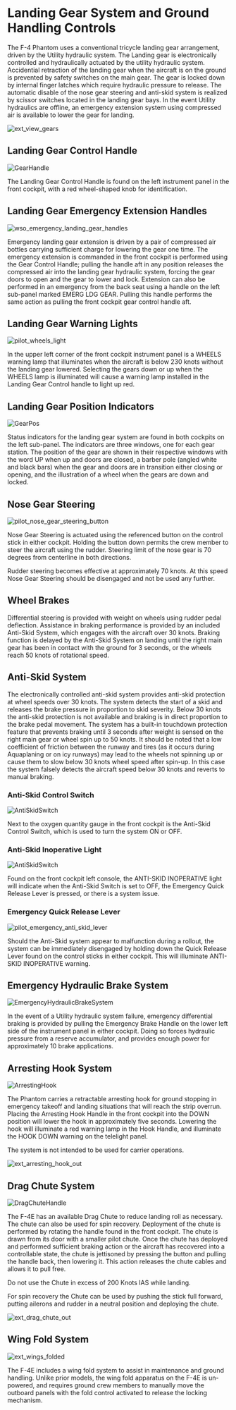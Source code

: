 # Landing Gear System and Ground Handling Controls

The F-4 Phantom uses a conventional tricycle landing gear arrangement, driven by
the Utility hydraulic system. The Landing gear is electronically controlled and hydraulically
actuated by the utility hydraulic system. Accidential retraction of the landing gear when the
aircraft is on the ground is prevented by safety switches on the main gear. The gear is locked down
by internal finger latches which require hydraulic pressure to release. The automatic disable of the
nose gear steering and anti-skid system is realized by scissor switches located in the landing gear
bays. In the event Utility hydraulics are offline, an emergency extension system using compressed
air is available to lower the gear for landing.

![ext_view_gears](../../img/ext_f4_wheel_well.jpg)

## Landing Gear Control Handle

![GearHandle](../../img/pilot_landing_gear_handle.jpg)

The Landing Gear Control Handle is found on the left instrument panel in the
front cockpit, with a red wheel-shaped knob for identification.

## Landing Gear Emergency Extension Handles

![wso_emergency_landing_gear_handles](../../img/wso_emergency_handles.jpg)

Emergency landing gear extension is driven by a pair of compressed air bottles
carrying sufficient charge for lowering the gear one time. The emergency extension
is commanded in the front cockpit is performed using the Gear Control Handle;
pulling the handle aft in any position releases the compressed air into the
landing gear hydraulic system, forcing the gear doors to open and the gear to
lower and lock. Extension can also be performed in an emergency from the back
seat using a handle on the left sub-panel marked EMERG LDG GEAR. Pulling this
handle performs the same action as pulling the front cockpit gear control handle
aft.

## Landing Gear Warning Lights

![pilot_wheels_light](../../img/pilot_dscg_wheels_light.jpg)

In the upper left corner of the front cockpit instrument panel is a WHEELS
warning lamp that illuminates when the aircraft is below 230 knots without the
landing gear lowered. Selecting the gears down or up when the WHEELS lamp is
illuminated will cause a warning lamp installed in the Landing Gear Control
handle to light up red.

## Landing Gear Position Indicators

![GearPos](../../img/pilot_landing_gear_position_indicators.jpg)

Status indicators for the landing gear system are found in both cockpits on the
left sub-panel. The indicators are three windows, one for each gear station. The
position of the gear are shown in their respective windows with the word UP when
up and doors are closed, a barber pole (angled white and black bars) when the
gear and doors are in transition either closing or opening, and the illustration
of a wheel when the gears are down and locked.

## Nose Gear Steering

![pilot_nose_gear_steering_button](../../img/pilot_nose_gear_steering.jpg)

Nose Gear Steering is actuated using the referenced button on the control stick
in either cockpit. Holding the button down permits the crew member to steer the
aircraft using the rudder. Steering limit of the nose gear is 70 degrees from
centerline in both directions.

Rudder steering becomes effective at approximately 70 knots. At this
speed Nose Gear Steering should be disengaged and not be used any further.

## Wheel Brakes

Differential steering is provided with weight on wheels using rudder pedal
deflection. Assistance in braking performance is provided by an included
Anti-Skid System, which engages with the aircraft over 30 knots. Braking
function is delayed by the Anti-Skid System on landing until the right main gear
has been in contact with the ground for 3 seconds, or the wheels reach 50 knots
of rotational speed.

## Anti-Skid System

The electronically controlled anti-skid system
provides anti-skid protection at wheel speeds over 30 knots. The system detects the start of a skid
and releases the brake pressure in proportion to skid severity. Below 30 knots the anti-skid
protection is not available and braking is in direct proportion to the brake pedal movement. The
system has a built-in touchdown protection feature that prevents braking until 3 seconds after
weight is sensed on the right main gear or wheel spin up to 50 knots. It should be noted that a low
coefficient of friction between the runway and tires (as it occurs during Aquaplaning or on icy
runways) may lead to the wheels not spinning up or cause them to slow below 30 knots wheel speed
after spin-up. In this case the system falsely detects the aircraft speed below 30 knots and reverts
to manual braking.

### Anti-Skid Control Switch

![AntiSkidSwitch](../../img/pilot_anti_skid_switch.jpg)

Next to the oxygen quantity gauge in the front cockpit is the Anti-Skid Control
Switch, which is used to turn the system ON or OFF.

### Anti-Skid Inoperative Light

![AntiSkidSwitch](../../img/pilot_anti_skid_light.jpg)

Found on the front cockpit left console, the ANTI-SKID INOPERATIVE light will
indicate when the Anti-Skid Switch is set to OFF, the Emergency Quick Release
Lever is pressed, or there is a system issue.

### Emergency Quick Release Lever

![pilot_emergency_anti_skid_lever](../../img/pilot_emergency_quick_release.jpg)

Should the Anti-Skid system appear to malfunction during a rollout, the system
can be immediately disengaged by holding down the Quick Release Lever found on
the control sticks in either cockpit. This will illuminate ANTI-SKID INOPERATIVE
warning.

## Emergency Hydraulic Brake System

![EmergencyHydraulicBrakeSystem](../../img/pilot_emergency_brake_handle.jpg)

In the event of a Utility hydraulic system failure, emergency differential
braking is provided by pulling the Emergency Brake Handle on the lower left side
of the instrument panel in either cockpit. Doing so forces hydraulic pressure
from a reserve accumulator, and provides enough power for approximately 10 brake
applications.

## Arresting Hook System

![ArrestingHook](../../img/pilot_tail_hook_lever.jpg)

The Phantom carries a retractable arresting hook for ground stopping in
emergency takeoff and landing situations that will reach the strip overrun.
Placing the Arresting Hook Handle in the front cockpit into the DOWN position
will lower the hook in approximately five seconds. Lowering the hook will
illuminate a red warning lamp in the Hook Handle, and illuminate the HOOK DOWN
warning on the telelight panel.

The system is not intended to be used for carrier operations.

![ext_arresting_hook_out](../../img/ext_hook_shot.jpg)

## Drag Chute System

![DragChuteHandle](../../img/pilot_drag_chute_handle.jpg)

The F-4E has an available Drag Chute to reduce landing roll as necessary. The
chute can also be used for spin recovery. Deployment of the chute is performed
by rotating the handle found in the front cockpit. The chute is drawn from its
door with a smaller pilot chute. Once the chute has deployed and performed
sufficient braking action or the aircraft has recovered into a controllable
state, the chute is jettisoned by pressing the button and pulling the handle
back, then lowering it. This action releases the chute cables and allows it to
pull free.

Do not use the Chute in excess of 200 Knots IAS while landing.

For spin recovery the Chute can be used by pushing the stick full forward, putting ailerons and
rudder in a neutral position and deploying the chute.

![ext_drag_chute_out](../../img/ext_drag_chute.jpg)

## Wing Fold System

![ext_wings_folded](../../img/f4_folded_wings.jpg)

The F-4E includes a wing fold system to assist in maintenance and ground
handling. Unlike prior models, the wing fold apparatus on the F-4E is un-powered,
and requires ground crew members to manually move the outboard panels with the
fold control activated to release the locking mechanism.
